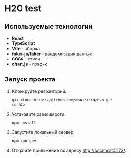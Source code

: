 # H2O test

## Используемые технологии

- **React**
- **TypeScript**
- **Vite** - сборка
- **faker-js/faker** - рандомизация данных
- **SCSS** - стили
- **chart.js** - график

## Запуск проекта

1. Клонируйте репозиторий:
   ```bash
   git clone https://github.com/NoWizarrd/h2o.git
   cd h2o
   ```
2. Установите зависимости:
   ```bash
   npm install
   ```
3. Запустите локальный сервер:
   ```bash
   npm run dev
   ```
4. Откройте приложение по адресу [http://localhost:5173/](http://localhost:5173/).

